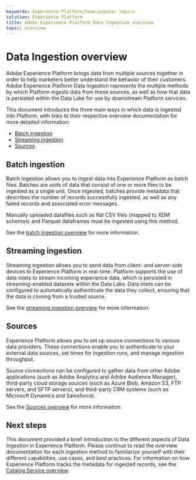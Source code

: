 ```yaml
---
keywords: Experience Platform;home;popular topics
solution: Experience Platform
title: Adobe Experience Platform Data Ingestion overview
topic: overview
---
```


# Data Ingestion overview

Adobe Experience Platform brings data from multiple sources together in order to help marketers better understand the behavior of their customers. Adobe Experience Platform Data Ingestion represents the multiple methods by which Platform ingests data from these sources, as well as how that data is persisted within the Data Lake for use by downstream Platform services.

This document introduces the three main ways in which data is ingested into Platform, with links to their respective overview documentation for more detailed information:

- [Batch ingestion](#batch-ingestion)
- [Streaming ingestion](#streaming-ingestion)
- [Sources](#sources)

## Batch ingestion

Batch ingestion allows you to ingest data into Experience Platform as batch files. Batches are units of data that consist of one or more files to be ingested as a single unit. Once ingested, batches provide metadata that describes the number of records successfully ingested, as well as any failed records and associated error messages.

Manually uploaded datafiles such as flat CSV files (mapped to XDM schemas) and Parquet dataframes must be ingested using this method.

See the [batch ingestion overview](./batch-ingestion/overview.md) for more information.

## Streaming ingestion

Streaming ingestion allows you to send data from client- and server-side devices to Experience Platform in real-time. Platform supports the use of data inlets to stream incoming experience data, which is persisted in streaming-enabled datasets within the Data Lake. Data inlets can be configured to automatically authenticate the data they collect, ensuring that the data is coming from a trusted source. 

See the [streaming ingestion overview](./streaming-ingestion/overview.md) for more information.

## Sources

Experience Platform allows you to set up source connections to various data providers. These connections enable you to authenticate to your external data sources, set times for ingestion runs, and manage ingestion throughput. 

Source connections can be configured to gather data from other Adobe applications (such as Adobe Analytics and Adobe Audience Manager), third-party cloud storage sources (such as Azure Blob, Amazon S3, FTP servers, and SFTP servers), and third-party CRM systems (such as Microsoft Dynamics and Salesforce).

See the [Sources overview](../source-connectors/home.md) for more information.

## Next steps

This document provided a brief introduction to the different aspects of Data Ingestion in Experience Platform. Please continue to read the overview documentation for each ingestion method to familiarize yourself with their different capabilities, use cases, and best practices. For information on how Experience Platform tracks the metadata for ingested records, see the [Catalog Service overview](../catalog/home.md).